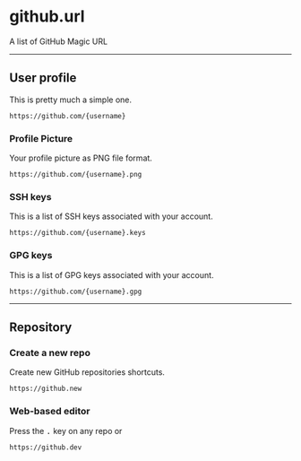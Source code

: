 # github.url
A list of GitHub Magic URL

---

## User profile
This is pretty much a simple one.
```
https://github.com/{username}
```

### Profile Picture
Your profile picture as PNG file format.
```
https://github.com/{username}.png
```

### SSH keys
This is a list of SSH keys associated with your account.
```
https://github.com/{username}.keys
```

### GPG keys
This is a list of GPG keys associated with your account.
```
https://github.com/{username}.gpg
```

---

## Repository

### Create a new repo
Create new GitHub repositories shortcuts.
```
https://github.new
```

### Web-based editor
Press the <kbd>.</kbd> key on any repo or
```
https://github.dev
```
